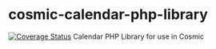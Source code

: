 # cosmic-calendar-php-library
[![Coverage Status](https://coveralls.io/repos/github/legalweb/cosmic-calendar-go-library/badge.svg?branch=master)](https://coveralls.io/github/legalweb/cosmic-calendar-go-library?branch=master)
Calendar PHP Library for use in Cosmic
